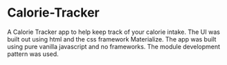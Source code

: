 # Calorie-Tracker
A Calorie Tracker app to help keep track of your calorie intake.
The UI was built out using html and the css framework Materialize.
The app was built using pure vanilla javascript and no frameworks.
The module development pattern was used.
